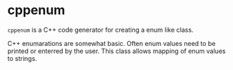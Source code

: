 # cppenum

`cppenum` is a C++ code generator for creating a enum like class.

C++ enumarations are somewhat basic. Often enum values need to be
printed or enterred by the user. This class allows mapping of enum
values to strings.

